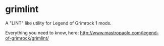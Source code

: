 grimlint
========

A "LINT" like utility for Legend of Grimrock 1 mods.

Everything you need to know, here: http://www.mastropaolo.com/legend-of-grimrock/grimlint/


